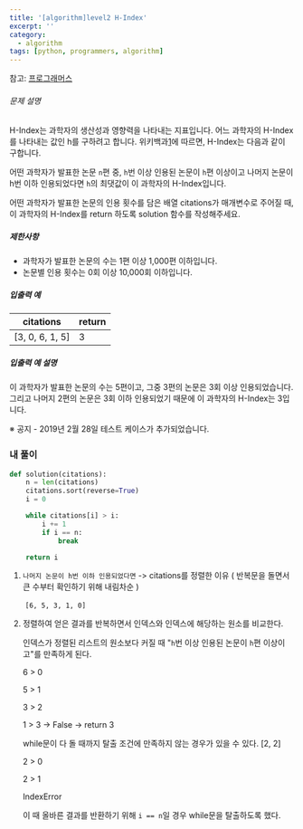 ```yaml
---
title: '[algorithm]level2 H-Index'
excerpt: ''
category:
  - algorithm
tags: [python, programmers, algorithm]
---
```


참고: [프로그래머스](https://programmers.co.kr/learn/courses/30/lessons/42747)

###### 문제 설명

H-Index는 과학자의 생산성과 영향력을 나타내는 지표입니다. 어느 과학자의 H-Index를 나타내는 값인 h를 구하려고 합니다. 위키백과[1](https://programmers.co.kr/learn/courses/30/lessons/42747#fn1)에 따르면, H-Index는 다음과 같이 구합니다.

어떤 과학자가 발표한 논문 `n`편 중, `h`번 이상 인용된 논문이 `h`편 이상이고 나머지 논문이 h번 이하 인용되었다면 `h`의 최댓값이 이 과학자의 H-Index입니다.

어떤 과학자가 발표한 논문의 인용 횟수를 담은 배열 citations가 매개변수로 주어질 때, 이 과학자의 H-Index를 return 하도록 solution 함수를 작성해주세요.

##### 제한사항

- 과학자가 발표한 논문의 수는 1편 이상 1,000편 이하입니다.
- 논문별 인용 횟수는 0회 이상 10,000회 이하입니다.

##### 입출력 예

| citations       | return |
| --------------- | ------ |
| [3, 0, 6, 1, 5] | 3      |

##### 입출력 예 설명

이 과학자가 발표한 논문의 수는 5편이고, 그중 3편의 논문은 3회 이상 인용되었습니다. 그리고 나머지 2편의 논문은 3회 이하 인용되었기 때문에 이 과학자의 H-Index는 3입니다.

※ 공지 - 2019년 2월 28일 테스트 케이스가 추가되었습니다.

### 내 풀이

```python
def solution(citations):
    n = len(citations)
    citations.sort(reverse=True)
    i = 0

    while citations[i] > i:
        i += 1
        if i == n:
            break

    return i
```

1. `나머지 논문이 h번 이하 인용되었다면` -> citations를 정렬한 이유 ( 반복문을 돌면서 큰 수부터 확인하기 위해 내림차순 )

   ​ `[6, 5, 3, 1, 0]`

2. 정렬하여 얻은 결과를 반복하면서 인덱스와 인덱스에 해당하는 원소를 비교한다.

   인덱스가 정렬된 리스트의 원소보다 커질 때 "`h`번 이상 인용된 논문이 `h`편 이상이고"를 만족하게 된다.

   6 > 0

   5 > 1

   3 > 2

   1 > 3 -> False -> return 3

   while문이 다 돌 때까지 탈출 조건에 만족하지 않는 경우가 있을 수 있다. [2, 2]

   2 > 0

   2 > 1

   IndexError

   이 때 올바른 결과를 반환하기 위해 `i == n`일 경우 while문을 탈출하도록 했다.
